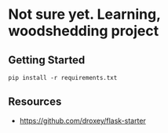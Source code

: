 # Not sure yet. Learning, woodshedding project

## Getting Started
`pip install -r requirements.txt`

## Resources
- https://github.com/droxey/flask-starter

